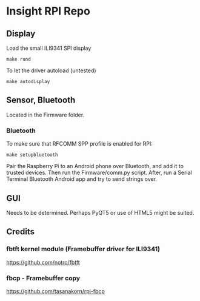 # Insight RPI Repo

## Display

Load the small ILI9341 SPI display
```
make rund
```

To let the driver autoload (untested)
```
make autodisplay
```

## Sensor, Bluetooth

Located in the Firmware folder.

### Bluetooth
To make sure that RFCOMM SPP profile is enabled for RPI:
```
make setupbluetooth
```
Pair the Raspberry Pi to an Android phone over Bluetooth, and add it to trusted devices.
Then run the Firmware/comm.py script.
After, run a Serial Terminal Bluetooth Android app and try to send strings over.



## GUI

Needs to be determined. Perhaps PyQT5 or use of HTML5 might be suited.


## Credits

### fbtft kernel module (Framebuffer driver for ILI9341)
https://github.com/notro/fbtft

### fbcp - Framebuffer copy
https://github.com/tasanakorn/rpi-fbcp
